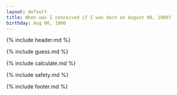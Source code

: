 ```yaml
---
layout: default
title: When was I conceived if I was born on August 06, 1900?
birthday: Aug 06, 1900
---
```


{% include header.md %}

{% include guess.md %}

{% include calculate.md %}

{% include safety.md %}

{% include footer.md %}



